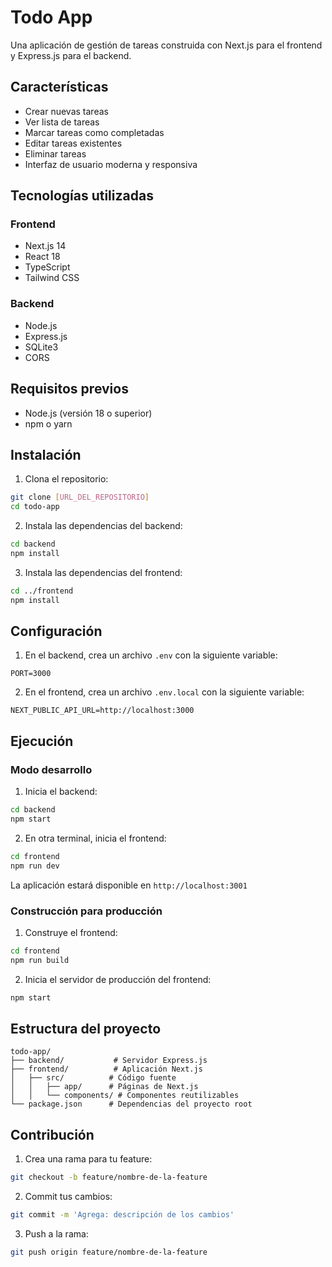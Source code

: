 # Todo App

Una aplicación de gestión de tareas construida con Next.js para el frontend y Express.js para el backend.

## Características

- Crear nuevas tareas
- Ver lista de tareas
- Marcar tareas como completadas
- Editar tareas existentes
- Eliminar tareas
- Interfaz de usuario moderna y responsiva

## Tecnologías utilizadas

### Frontend
- Next.js 14
- React 18
- TypeScript
- Tailwind CSS

### Backend
- Node.js
- Express.js
- SQLite3
- CORS

## Requisitos previos

- Node.js (versión 18 o superior)
- npm o yarn

## Instalación

1. Clona el repositorio:
```bash
git clone [URL_DEL_REPOSITORIO]
cd todo-app
```

2. Instala las dependencias del backend:
```bash
cd backend
npm install
```

3. Instala las dependencias del frontend:
```bash
cd ../frontend
npm install
```

## Configuración

1. En el backend, crea un archivo `.env` con la siguiente variable:
```
PORT=3000
```

2. En el frontend, crea un archivo `.env.local` con la siguiente variable:
```
NEXT_PUBLIC_API_URL=http://localhost:3000
```

## Ejecución

### Modo desarrollo

1. Inicia el backend:
```bash
cd backend
npm start
```

2. En otra terminal, inicia el frontend:
```bash
cd frontend
npm run dev
```

La aplicación estará disponible en `http://localhost:3001`

### Construcción para producción

1. Construye el frontend:
```bash
cd frontend
npm run build
```

2. Inicia el servidor de producción del frontend:
```bash
npm start
```

## Estructura del proyecto

```
todo-app/
├── backend/           # Servidor Express.js
├── frontend/          # Aplicación Next.js
│   ├── src/          # Código fuente
│   │   ├── app/      # Páginas de Next.js
│   │   └── components/ # Componentes reutilizables
└── package.json      # Dependencias del proyecto root
```

## Contribución

1. Crea una rama para tu feature:
```bash
git checkout -b feature/nombre-de-la-feature
```

2. Commit tus cambios:
```bash
git commit -m 'Agrega: descripción de los cambios'
```

3. Push a la rama:
```bash
git push origin feature/nombre-de-la-feature
```
